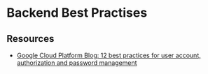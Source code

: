 # Backend Best Practises

## Resources

- [Google Cloud Platform Blog: 12 best practices for user account, authorization and password management](https://cloudplatform.googleblog.com/2018/01/12-best-practices-for-user-account.html)
